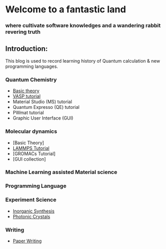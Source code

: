 # Welcome to a fantastic land
### where cultivate software knowledges and a wandering rabbit revering truth

## Introduction:
This blog is used to record learning history of Quantum calculation & new programming languages.
### Quantum Chemistry
  - [Basic theory](./QC/Basic_theory.html)
  - [VASP tutorial](./QC/VASP_tutorial.html)
  - Material Studio (MS) tutorial
  - Quantum Expresso (QE) tutorial
  - PWmat tutorial
  - Graphic User Interface (GUI)

### Molecular dynamics
  - [Basic Theory]
  - [LAMMPS Tutorial](./MD/LAMMPS_Tutorial.html)
  - [GROMACs Tutorial]
  - [GUI collection]

### Machine Learning assisted Material science

### Programming Language

### Experiment Science
- [Inorganic Synthesis](./QC/inorganic_synthesis.html)
- [Photonic Crystals](./QC/photonic_crystals.html)

### Writing
- [Paper Writing](./W/paper_writing.html)
